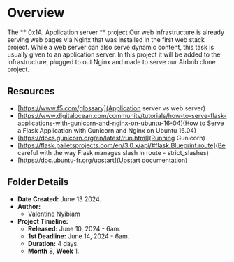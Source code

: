 # Overview #

The ** 0x1A. Application server ** project
Our web infrastructure is already serving web pages via Nginx that was
installed in the first web stack project.
While a web server can also serve dynamic content, this task 
is usually given to an application server. In this project
it will be added to the infrastructure, plugged to out Nginx and
made to serve our Airbnb clone project.

## Resources ##
- [https://www.f5.com/glossary](Application server vs web server)
- [https://www.digitalocean.com/community/tutorials/how-to-serve-flask-applications-with-gunicorn-and-nginx-on-ubuntu-16-04](How to Serve a Flask Application with Gunicorn and Nginx on Ubuntu 16.04)
- [https://docs.gunicorn.org/en/latest/run.html](Running Gunicorn)
- [https://flask.palletsprojects.com/en/3.0.x/api/#flask.Blueprint.route](Be careful with the way Flask manages slash in route - strict_slashes)
- [https://doc.ubuntu-fr.org/upstart](Upstart documentation)

## Folder Details ###
- **Date Created:** June  13 2024.
- **Author:** 
	- [Valentine Nyibiam](https.//github.com/ValentineNyibiam)
- **Project Timeline:**
  - **Released:** June 10, 2024 - 6am.
  - **1st Deadline:** June 14, 2024 - 6am.
  - **Duration:** 4 days.
  - **Month** 8, **Week** 1.
